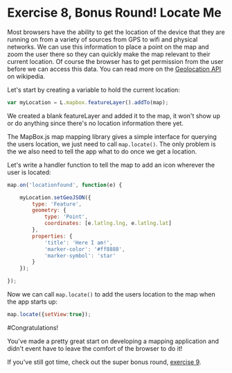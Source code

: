 # Exercise 8, Bonus Round! Locate Me

Most browsers have the ability to get the location of the device that they are running on from a variety of sources from GPS to wifi and physical networks.  We can use this information to place a point on the map and zoom the user there so they can quickly make the map relevant to their current location.  Of course the browser has to get permission from the user before we can access this data.  You can read more on the [Geolocation API](https://en.wikipedia.org/wiki/W3C_Geolocation_API) on wikipedia.

Let's start by creating a variable to hold the current location:

```javascript
var myLocation = L.mapbox.featureLayer().addTo(map);
```

We created a blank featureLayer and added it to the map, it won't show up or do anything since there's no location information there yet.

The MapBox.js map mapping library gives a simple interface for querying the users location, we just need to call `map.locate()`.  The only problem is the we also need to tell the app what to do once we get a location.  

Let's write a handler function to tell the map to add an icon wherever the user is located:

```javascript
map.on('locationfound', function(e) {

    myLocation.setGeoJSON({
        type: 'Feature',
        geometry: {
            type: 'Point',
            coordinates: [e.latlng.lng, e.latlng.lat]
        },
        properties: {
            'title': 'Here I am!',
            'marker-color': '#ff8888',
            'marker-symbol': 'star'
        }
    });

});
```

Now we can call `map.locate()` to add the users location to the map when the app starts up:

```javascript
map.locate({setView:true});
```

#Congratulations!  

You've made a pretty great start on developing a mapping application and didn't event have to leave the comfort of the browser to do it!

If you've still got time, check out the super bonus round, [exercise 9](/exercise8_super_bonus_add_directions.md).
